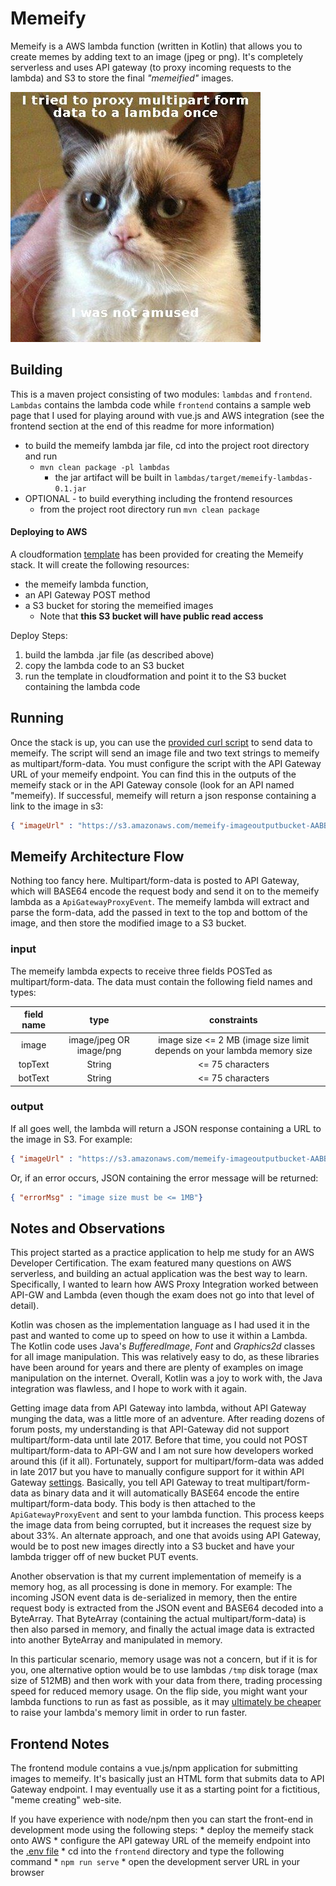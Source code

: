Memeify
================================================================================================================
Memeify is a AWS lambda function (written in Kotlin) that allows you to create memes by adding text to an 
image (jpeg or png). It's completely serverless and uses API gateway (to proxy incoming requests to the
lambda) and S3 to store the final *"memeified"* images. 


![grumpy-cat](https://github.com/strohs/memeify/blob/master/memeified-grumpy-cat.jpg)


## Building
This is a maven project consisting of two modules: `lambdas` and `frontend`. `Lambdas` contains the 
lambda code while `frontend` contains a sample web page that I used for playing around with vue.js and AWS
integration (see the frontend section at the end of this readme for more information)

* to build the memeify lambda jar file, cd into the project root directory and run
    * `mvn clean package -pl lambdas`
        * the jar artifact will be built in `lambdas/target/memeify-lambdas-0.1.jar`
* OPTIONAL - to build everything including the frontend resources
    * from the project root directory run `mvn clean package`


#### Deploying to AWS
A cloudformation [template](aws/memeify.yaml) has been provided for creating the Memeify stack. It will create the
following resources:
* the memeify lambda function, 
* an API Gateway POST method
* a S3 bucket for storing the memeified images
    * Note that **this S3 bucket will have public read access**

Deploy Steps:
1. build the lambda .jar file (as described above)
2. copy the lambda code to an S3 bucket
3. run the template in cloudformation and point it to the S3 bucket containing the lambda code

## Running
Once the stack is up, you can use the [provided curl script](aws/post-image.sh) to send data to memeify. The script
will send an image file and two text strings to memeify as multipart/form-data. You must configure the script with
the API Gateway URL of your memeify endpoint. You can find this in the outputs of the memeify stack or in the API
Gateway console (look for an API named "memeify). 
If successful, memeify will return a json response containing a link to the image in s3:

```json
{ "imageUrl" : "https://s3.amazonaws.com/memeify-imageoutputbucket-AABBCC/VHERDZTFLS-grumpy-cat.jpg"}
``` 


## Memeify Architecture Flow
Nothing too fancy here. Multipart/form-data is posted to API Gateway, which will BASE64 encode the request body and
 send it on to the memeify lambda as a `ApiGatewayProxyEvent`.  The memeify lambda will extract and parse the 
 form-data, add the passed in text to the top and bottom of the image, and then store the modified image to a 
 S3 bucket.  
 
### input
The memeify lambda expects to receive three fields POSTed as multipart/form-data. The data must contain the following
field names and types:

| field name |           type          |    constraints   |
|:----------:|:-----------------------:|:----------------:|
| image      | image/jpeg OR image/png | image size <= 2 MB (image size limit depends on your lambda memory size |
| topText    | String                  | <= 75 characters |
| botText    | String                  | <= 75 characters |


### output
If all goes well, the lambda will return a JSON response containing a URL to the image in
 S3. For example: 
```json
{ "imageUrl" : "https://s3.amazonaws.com/memeify-imageoutputbucket-AABBCC/VHERDZTFLS-grumpy-cat.jpg"}
```
Or, if an error occurs, JSON containing the error message will be returned:
```json
{ "errorMsg" : "image size must be <= 1MB"}
```


## Notes and Observations
This project started as a practice application to help me study for an AWS Developer Certification. The exam
featured many questions on AWS serverless, and building an actual application was the best way to learn. Specifically,
I wanted to learn how AWS Proxy Integration worked between API-GW and Lambda (even though the exam does not go into 
that level of detail).

Kotlin was chosen as the implementation language as I had used it in the past and wanted to come up to speed on 
 how to use it within a Lambda. The Kotlin code uses Java's *BufferedImage*, *Font* and *Graphics2d* classes for all 
 image manipulation. This was relatively easy to do, as these libraries have been around for years and there are 
 plenty of examples on image manipulation on the internet. Overall, Kotlin was a joy to work with, the Java integration was 
 flawless, and I hope to work with it again.

Getting image data from API Gateway into lambda, without API Gateway munging the data, was a little more of 
an adventure. After reading dozens of forum posts, my understanding is that API-Gateway did not support 
multipart/form-data until late 2017. Before that time, you could not POST multipart/form-data to API-GW and I am not
sure how developers worked around this (if it all).  Fortunately, support for multipart/form-data was added in late 
2017 but you have to manually configure support for it within API Gateway 
[settings](https://docs.aws.amazon.com/apigateway/latest/developerguide/api-gateway-payload-encodings.html). Basically,
you tell API Gateway to treat multipart/form-data as binary data and it will automatically BASE64 encode the entire
multipart/form-data body. This body is then attached to the `ApiGatewayProxyEvent` and sent to your lambda function. 
This process keeps the image data from being corrupted, but it increases the request size by about 33%. 
An alternate approach, and one that avoids using API Gateway, would be to post new images directly into a S3 bucket 
and have your lambda trigger off of new bucket PUT events.

Another observation is that my current implementation of memeify is a memory hog, as all processing is done in memory.
For example:
The incoming JSON event data is de-serialized in memory, then the entire request body is extracted from the JSON event 
 and BASE64 decoded into a ByteArray. That ByteArray (containing the actual multipart/form-data) is then also parsed 
 in memory, and finally the actual image data is extracted into another ByteArray and manipulated in memory. 
 
In this particular scenario, memory usage was not a concern, but if it is for you, one alternative 
option would be to use lambdas `/tmp` disk torage (max size of 512MB) 
and then work with your data from there, trading processing speed for reduced memory usage. On the flip side, you 
might want your lambda functions to run as fast as possible, as it may 
[ultimately be cheaper](https://medium.com/@jconning/aws-lambda-faster-is-cheaper-6bf32f58d741) to raise your lambda's
 memory limit in order to run faster.

## Frontend Notes
The frontend module contains a vue.js/npm application for submitting images to memeify. It's basically just an HTML form
 that submits data to API Gateway endpoint. I may eventually use it as a starting point for a fictitious, 
 "meme creating" web-site. 

If you have experience with node/npm then you can start the front-end in development mode using the following steps:
    * deploy the memeify stack onto AWS
    * configure the API gateway URL of the memeify endpoint into the [.env file](frontend/.env)
    * cd into the `frontend` directory and type the following command
        * `npm run serve`
        * open the development server URL in your browser